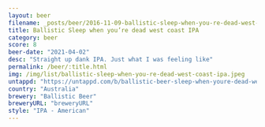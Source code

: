 ```yaml
---
layout: beer
filename: _posts/beer/2016-11-09-ballistic-sleep-when-you-re-dead-west-coast-ipa.md
title: Ballistic Sleep when you’re dead west coast IPA
category: beer
score: 8
beer-date: "2021-04-02"
desc: "Straight up dank IPA. Just what I was feeling like"
permalink: /beer/:title.html
img: /img/list/ballistic-sleep-when-you-re-dead-west-coast-ipa.jpeg
untappd: "https://untappd.com/b/ballistic-beer-sleep-when-youre-dead-west-coast-ipa/4175764"
country: "Australia"
brewery: "Ballistic Beer"
breweryURL: "breweryURL"
style: "IPA - American"
---
```

